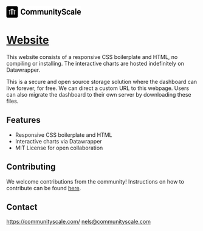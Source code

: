 <a href="https://communityscale.com">
    <img src="https://raw.githubusercontent.com/CommunityScale/media-kit/main/png/communityscale-wordmark-black.png" alt="CommunityScale Wordmark Black" height="30">
</a>

# [Website](https://communityscale.github.io/Hilliard/)
  
This website consists of a responsive CSS boilerplate and HTML, no compiling or installing. The interactive charts are hosted indefinitely on Datawrapper. 

This is a secure and open source storage solution where the dashboard can live forever, for free. We can direct a custom URL to this webpage. Users can also migrate the dashboard to their own server by downloading these files.

## Features
- Responsive CSS boilerplate and HTML
- Interactive charts via Datawrapper
- MIT License for open collaboration

## Contributing
We welcome contributions from the community! Instructions on how to contribute can be found [here](/CONTRIBUTING.md).

## Contact
https://communityscale.com/
nels@communityscale.com 
